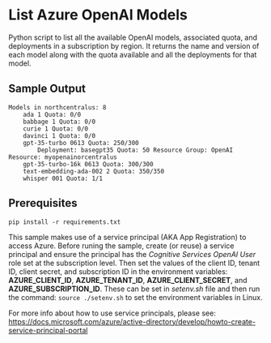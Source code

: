 # List Azure OpenAI Models
Python script to list all the available OpenAI models, associated quota, and deployments in a subscription by region. It returns the name and version of each model along with the quota available and all the deployments for that model.

## Sample Output
    Models in northcentralus: 8
        ada 1 Quota: 0/0
        babbage 1 Quota: 0/0
        curie 1 Quota: 0/0
        davinci 1 Quota: 0/0
        gpt-35-turbo 0613 Quota: 250/300
            Deployment: basegpt35 Quota: 50 Resource Group: OpenAI Resource: myopenainorcentralus
        gpt-35-turbo-16k 0613 Quota: 300/300
        text-embedding-ada-002 2 Quota: 350/350
        whisper 001 Quota: 1/1

## Prerequisites
`pip install -r requirements.txt`

This sample makes use of a service principal (AKA App Registration) to access Azure. Before runing the sample, create (or reuse)
a service principal and ensure the principal has the *Cognitive Services OpenAI User* role set at the subscription level.
Then set the values of the client ID, tenant ID, client secret, and subscription ID in the environment variables: **AZURE_CLIENT_ID**, 
**AZURE_TENANT_ID**, **AZURE_CLIENT_SECRET**, and **AZURE_SUBSCRIPTION_ID**. These can be set in *setenv.sh* file and then run the command:
`source ./setenv.sh` to set the environment variables in Linux. 

For more info about how to use service principals, please see:
https://docs.microsoft.com/azure/active-directory/develop/howto-create-service-principal-portal
